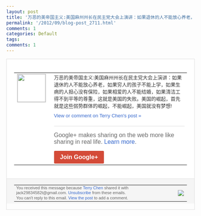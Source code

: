 ```yaml
---
layout: post
title: '万恶的美帝国主义:美国麻州州长在民主党大会上演讲：如果退休的人不能放心养老，如果穷...'
permalink: '/2012/09/blog-post_2711.html'
comments: 1
categories: Default
tags: 
comments: 1
---
```

<div style="border:solid 1px #dfdfdf;color:#686868;font:13px Arial"><div style="background-color:#fff;padding:20px;"><table cellpadding="0" cellspacing="0"><tr><td style="padding-right:15px;vertical-align:top"><a href="https://plus.google.com/_/notifications/emlink?emrecipient=110200756825219614165&amp;emid=CMDDy5Doo7ICFadwcAodYjIAAA&amp;path=%2F108643996575278738906&amp;dt=1347032775329&amp;uob=8"><img height="75" src="https://lh3.googleusercontent.com/-KKRGTyJ5Bl0/AAAAAAAAAAI/AAAAAAAAEEY/jllxqER5dCk/s75-c-k-a/photo.jpg" style="border:solid 1px #cccccc;" width="75"/></a></td><td style="width:578px;color:#333;font:13px Arial;vertical-align:top"><div style="padding-bottom:10px">万恶的美帝国主义:美国麻州州长在民主党大<wbr/>会上演讲：如果退休的人不能放心养老，如果<wbr/>穷人的孩子不能上学，如果生病的人担心没有<wbr/>保险，如果相爱的人不能结婚，如果清洁工得<wbr/>不到平等的尊重，这就是美国的失败。美国的<wbr/>崛起，首先就是这些弱势群体的崛起，不能崛<wbr/>起，美国就没有梦想!</div><a href="https://plus.google.com/_/notifications/emlink?emrecipient=110200756825219614165&amp;emid=CMDDy5Doo7ICFadwcAodYjIAAA&amp;path=%2F108643996575278738906%2Fposts%2FeTzHbUiPsrK%3Fgpinv%3DAMIXal-AayfNssKvMU7i6WMqqqppqGEMGElk0moJZNzrKxaTIVezJDPw1qkt_xlMUAzZF_jbisrtR965QiUatS6q-BrcG2e2uz0fbuE1VrNWJpVIHsYaF0U&amp;dt=1347032775329&amp;uob=8" style="color:#3366CC;text-decoration:none">View or comment on Terry Chen's post »</a><div style="margin-top:20px;border-top:solid 1px #dfdfdf"><div style="padding:15px 0;color:#686868;font:16px Arial">Google+ makes sharing on the web more like sharing in real life. <a href="http://www.google.com/+/learnmore/" style="color:#3366CC;text-decoration:none">Learn more</a>.</div><a href="https://plus.google.com/_/notifications/emlink?emrecipient=110200756825219614165&amp;emid=CMDDy5Doo7ICFadwcAodYjIAAA&amp;path=%2F%3Fgpinv%3DAMIXal-AayfNssKvMU7i6WMqqqppqGEMGElk0moJZNzrKxaTIVezJDPw1qkt_xlMUAzZF_jbisrtR965QiUatS6q-BrcG2e2uz0fbuE1VrNWJpVIHsYaF0U&amp;dt=1347032775329&amp;uob=8" style="display:inline-block;padding:7px 15px;background-color:#d44b38; color:#fff;font-size:16px; font-weight:bold;border-radius:2px;-webkit-border-radius:2px; -moz-border-radius:2px;border:solid 1px #c43b28; white-space:nowrap;text-decoration:none">Join Google+</a></div></td></tr></table></div><div style="border-top:solid 1px #dfdfdf;padding:0 20px; background-color:#f5f5f5"><table cellpadding="0" cellspacing="0" style="height:50px"><tbody><tr><td style="vertical-align:middle;width:100%; color:#636363;font:11px Arial; line-height:120%">You received this message because <a href="https://plus.google.com/_/notifications/emlink?emrecipient=110200756825219614165&amp;emid=CMDDy5Doo7ICFadwcAodYjIAAA&amp;path=%2F108643996575278738906%3Fgpinv%3DAMIXal-AayfNssKvMU7i6WMqqqppqGEMGElk0moJZNzrKxaTIVezJDPw1qkt_xlMUAzZF_jbisrtR965QiUatS6q-BrcG2e2uz0fbuE1VrNWJpVIHsYaF0U&amp;dt=1347032775329&amp;uob=8" style="color:#3366CC;text-decoration:none">Terry Chen</a> shared it with jack29834582t@gmail.com. <a href="https://plus.google.com/_/notifications/emlink?emrecipient=110200756825219614165&amp;emid=CMDDy5Doo7ICFadwcAodYjIAAA&amp;path=%2F_%2Fnonplus%2Femailsettings%3Fgpinv%3DAMIXal-AayfNssKvMU7i6WMqqqppqGEMGElk0moJZNzrKxaTIVezJDPw1qkt_xlMUAzZF_jbisrtR965QiUatS6q-BrcG2e2uz0fbuE1VrNWJpVIHsYaF0U%26est%3DADH5u8UKbqCMKt1SB2drtzIVErTBQ6PyrsTYxtkS0lFy-mvdFWnQQ9z0dKnkllt22mt1YhcYH46gVcuhPyMTfqqrTFzT7la2MZyxfX9lNW7taHLdMc_q1qv1HnvhZ1iXf5eAsjWqSsg2aiN4kgJStoNbkh6cu73oqg&amp;dt=1347032775329&amp;uob=8" style="color:#3366CC;text-decoration:none">Unsubscribe</a> from these emails.<br/>You can't reply to this email. <a href="https://plus.google.com/_/notifications/emlink?emrecipient=110200756825219614165&amp;emid=CMDDy5Doo7ICFadwcAodYjIAAA&amp;path=%2F108643996575278738906%2Fposts%2FeTzHbUiPsrK%3Fgpinv%3DAMIXal-AayfNssKvMU7i6WMqqqppqGEMGElk0moJZNzrKxaTIVezJDPw1qkt_xlMUAzZF_jbisrtR965QiUatS6q-BrcG2e2uz0fbuE1VrNWJpVIHsYaF0U&amp;dt=1347032775329&amp;uob=8" style="color:#3366CC;text-decoration:none">View the post</a> to add a comment.<br/></td><td><img src="https://ssl.gstatic.com/s2/oz/images/notifications/logo/google-plus-6617a72bb36cc548861652780c9e6ff1.png"/></td></tr></tbody></table></div></div>